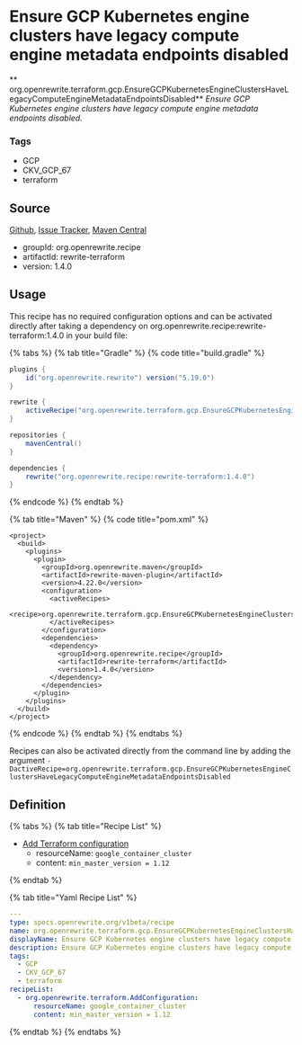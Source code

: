 # Ensure GCP Kubernetes engine clusters have legacy compute engine metadata endpoints disabled

** org.openrewrite.terraform.gcp.EnsureGCPKubernetesEngineClustersHaveLegacyComputeEngineMetadataEndpointsDisabled**
_Ensure GCP Kubernetes engine clusters have legacy compute engine metadata endpoints disabled._

### Tags

* GCP
* CKV_GCP_67
* terraform

## Source

[Github](https://github.com/openrewrite/rewrite-terraform), [Issue Tracker](https://github.com/openrewrite/rewrite-terraform/issues), [Maven Central](https://search.maven.org/artifact/org.openrewrite.recipe/rewrite-terraform/1.4.0/jar)

* groupId: org.openrewrite.recipe
* artifactId: rewrite-terraform
* version: 1.4.0


## Usage

This recipe has no required configuration options and can be activated directly after taking a dependency on org.openrewrite.recipe:rewrite-terraform:1.4.0 in your build file:

{% tabs %}
{% tab title="Gradle" %}
{% code title="build.gradle" %}
```groovy
plugins {
    id("org.openrewrite.rewrite") version("5.19.0")
}

rewrite {
    activeRecipe("org.openrewrite.terraform.gcp.EnsureGCPKubernetesEngineClustersHaveLegacyComputeEngineMetadataEndpointsDisabled")
}

repositories {
    mavenCentral()
}

dependencies {
    rewrite("org.openrewrite.recipe:rewrite-terraform:1.4.0")
}
```
{% endcode %}
{% endtab %}

{% tab title="Maven" %}
{% code title="pom.xml" %}
```markup
<project>
  <build>
    <plugins>
      <plugin>
        <groupId>org.openrewrite.maven</groupId>
        <artifactId>rewrite-maven-plugin</artifactId>
        <version>4.22.0</version>
        <configuration>
          <activeRecipes>
            <recipe>org.openrewrite.terraform.gcp.EnsureGCPKubernetesEngineClustersHaveLegacyComputeEngineMetadataEndpointsDisabled</recipe>
          </activeRecipes>
        </configuration>
        <dependencies>
          <dependency>
            <groupId>org.openrewrite.recipe</groupId>
            <artifactId>rewrite-terraform</artifactId>
            <version>1.4.0</version>
          </dependency>
        </dependencies>
      </plugin>
    </plugins>
  </build>
</project>
```
{% endcode %}
{% endtab %}
{% endtabs %}

Recipes can also be activated directly from the command line by adding the argument `-DactiveRecipe=org.openrewrite.terraform.gcp.EnsureGCPKubernetesEngineClustersHaveLegacyComputeEngineMetadataEndpointsDisabled`

## Definition

{% tabs %}
{% tab title="Recipe List" %}
* [Add Terraform configuration](../../terraform/addconfiguration.md)
  * resourceName: `google_container_cluster`
  * content: `min_master_version = 1.12`

{% endtab %}

{% tab title="Yaml Recipe List" %}
```yaml
---
type: specs.openrewrite.org/v1beta/recipe
name: org.openrewrite.terraform.gcp.EnsureGCPKubernetesEngineClustersHaveLegacyComputeEngineMetadataEndpointsDisabled
displayName: Ensure GCP Kubernetes engine clusters have legacy compute engine metadata endpoints disabled
description: Ensure GCP Kubernetes engine clusters have legacy compute engine metadata endpoints disabled.
tags:
  - GCP
  - CKV_GCP_67
  - terraform
recipeList:
  - org.openrewrite.terraform.AddConfiguration:
      resourceName: google_container_cluster
      content: min_master_version = 1.12

```
{% endtab %}
{% endtabs %}
